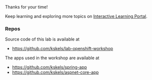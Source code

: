 Thanks for your time!

Keep learning and exploring more topics on [Interactive Learning Portal](https://learn.openshift.com/).

### Repos

Source code of this lab is available at
* https://github.com/kskels/lab-openshift-workshop

The apps used in the workshop are available at
* https://github.com/kskels/spring-app
* https://github.com/kskels/aspnet-core-app
